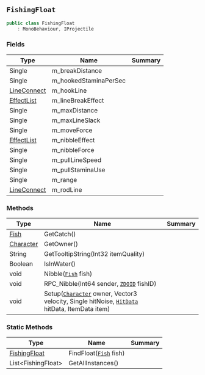 ## `FishingFloat`

```csharp
public class FishingFloat
    : MonoBehaviour, IProjectile

```

### Fields

| Type | Name | Summary | 
| --- | --- | --- | 
| Single | m_breakDistance |  | 
| Single | m_hookedStaminaPerSec |  | 
| [LineConnect](./LineConnect.md) | m_hookLine |  | 
| [EffectList](./EffectList.md) | m_lineBreakEffect |  | 
| Single | m_maxDistance |  | 
| Single | m_maxLineSlack |  | 
| Single | m_moveForce |  | 
| [EffectList](./EffectList.md) | m_nibbleEffect |  | 
| Single | m_nibbleForce |  | 
| Single | m_pullLineSpeed |  | 
| Single | m_pullStaminaUse |  | 
| Single | m_range |  | 
| [LineConnect](./LineConnect.md) | m_rodLine |  | 


### Methods

| Type | Name | Summary | 
| --- | --- | --- | 
| [Fish](./Fish.md) | GetCatch() |  | 
| [Character](./Character.md) | GetOwner() |  | 
| String | GetTooltipString(Int32 itemQuality) |  | 
| Boolean | IsInWater() |  | 
| void | Nibble([`Fish`](./Fish.md) fish) |  | 
| void | RPC_Nibble(Int64 sender, [`ZDOID`](./ZDOID.md) fishID) |  | 
| void | Setup([`Character`](./Character.md) owner, Vector3 velocity, Single hitNoise, [`HitData`](./HitData.md) hitData, ItemData item) |  | 


### Static Methods

| Type | Name | Summary | 
| --- | --- | --- | 
| [FishingFloat](./FishingFloat.md) | FindFloat([`Fish`](./Fish.md) fish) |  | 
| List&lt;FishingFloat&gt; | GetAllInstances() |  | 


